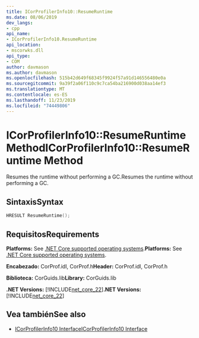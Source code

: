 ```yaml
---
title: ICorProfilerInfo10::ResumeRuntime
ms.date: 08/06/2019
dev_langs:
- cpp
api_name:
- ICorProfilerInfo10.ResumeRuntime
api_location:
- mscorwks.dll
api_type:
- COM
author: davmason
ms.author: davmason
ms.openlocfilehash: 515b42d649f68345f9924f57a91d146556480e0a
ms.sourcegitcommit: 9a39f2a06f110c9c7ca54ba216900d038aa14ef3
ms.translationtype: MT
ms.contentlocale: es-ES
ms.lasthandoff: 11/23/2019
ms.locfileid: "74449806"
---
```

# <a name="icorprofilerinfo10resumeruntime-method"></a><span data-ttu-id="3bbc6-102">ICorProfilerInfo10::ResumeRuntime Method</span><span class="sxs-lookup"><span data-stu-id="3bbc6-102">ICorProfilerInfo10::ResumeRuntime Method</span></span>

<span data-ttu-id="3bbc6-103">Resumes the runtime without performing a GC.</span><span class="sxs-lookup"><span data-stu-id="3bbc6-103">Resumes the runtime without performing a GC.</span></span>

## <a name="syntax"></a><span data-ttu-id="3bbc6-104">Sintaxis</span><span class="sxs-lookup"><span data-stu-id="3bbc6-104">Syntax</span></span>

```cpp
HRESULT ResumeRuntime();
```

## <a name="requirements"></a><span data-ttu-id="3bbc6-105">Requisitos</span><span class="sxs-lookup"><span data-stu-id="3bbc6-105">Requirements</span></span>

<span data-ttu-id="3bbc6-106">**Platforms:** See [.NET Core supported operating systems](../../../core/install/dependencies.md?tabs=netcore30&pivots=os-windows).</span><span class="sxs-lookup"><span data-stu-id="3bbc6-106">**Platforms:** See [.NET Core supported operating systems](../../../core/install/dependencies.md?tabs=netcore30&pivots=os-windows).</span></span>

<span data-ttu-id="3bbc6-107">**Encabezado:** CorProf.idl, CorProf.h</span><span class="sxs-lookup"><span data-stu-id="3bbc6-107">**Header:** CorProf.idl, CorProf.h</span></span>

<span data-ttu-id="3bbc6-108">**Biblioteca:** CorGuids.lib</span><span class="sxs-lookup"><span data-stu-id="3bbc6-108">**Library:** CorGuids.lib</span></span>

<span data-ttu-id="3bbc6-109">**.NET Versions:** [!INCLUDE[net_core_22](../../../../includes/net-core-30-md.md)]</span><span class="sxs-lookup"><span data-stu-id="3bbc6-109">**.NET Versions:** [!INCLUDE[net_core_22](../../../../includes/net-core-30-md.md)]</span></span>

## <a name="see-also"></a><span data-ttu-id="3bbc6-110">Vea también</span><span class="sxs-lookup"><span data-stu-id="3bbc6-110">See also</span></span>

- [<span data-ttu-id="3bbc6-111">ICorProfilerInfo10 Interface</span><span class="sxs-lookup"><span data-stu-id="3bbc6-111">ICorProfilerInfo10 Interface</span></span>](../../../../docs/framework/unmanaged-api/profiling/icorprofilerinfo10-interface.md)
